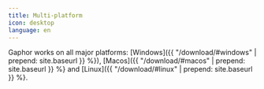 ```yaml
---
title: Multi-platform
icon: desktop
language: en
---
```


Gaphor works on all major platforms: [Windows]({{ "/download/#windows" |
prepend: site.baseurl }} %}), [Macos]({{ "/download/#macos" | prepend: site.baseurl }} %} and
[Linux]({{ "/download/#linux" | prepend: site.baseurl }} %}.